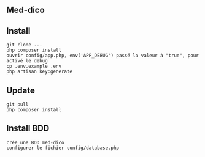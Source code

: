 ## Med-dico

Install
-------
    git clone ...
    php composer install
    ouvrir config/app.php, env('APP_DEBUG') passé la valeur à "true", pour activé le debug
    cp .env.example .env
    php artisan key:generate

Update
------
    git pull
    php composer install

Install BDD
-----------
    crée une BDD med-dico
    configurer le fichier config/database.php